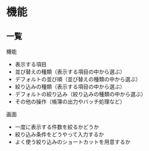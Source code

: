 # 機能

## 一覧

機能

- 表示する項目
- 並び替えの種類（表示する項目の中から選ぶ）
- デフォルトの並び順（並び替えの種類の中から選ぶ）
- 絞り込みの種類（表示する項目の中から選ぶ）
- デフォルトの絞り込み（絞り込みの種類の中から選ぶ）
- その他の操作（帳簿の出力やバッチ処理など）

画面

- 一度に表示する件数を絞るかどうか
- 絞り込み条件をどうやって入力するか
- よく使う絞り込みのショートカットを用意するか

